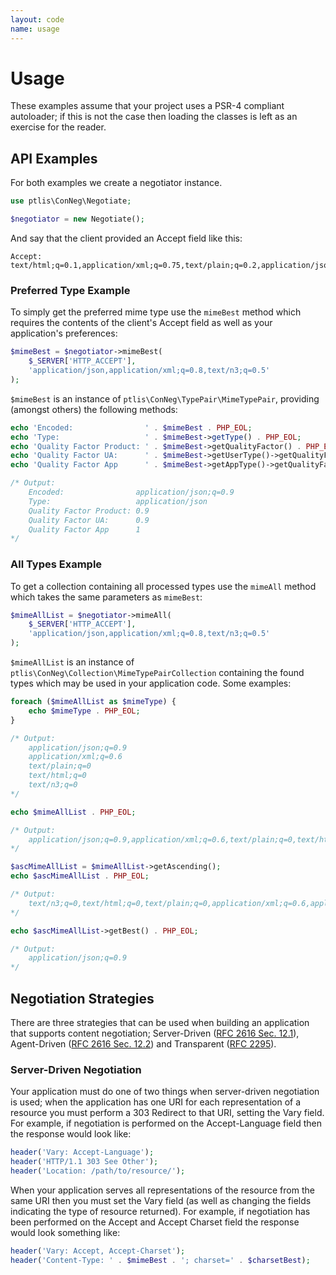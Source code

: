 ```yaml
---
layout: code
name: usage
---
```


# Usage

These examples assume that your project uses a PSR-4 compliant autoloader; if this is not the case then loading the classes is left as an exercise for the reader.


## API Examples

For both examples we create a negotiator instance.

~~~ php
use ptlis\ConNeg\Negotiate;

$negotiator = new Negotiate();
~~~

And say that the client provided an Accept field like this:

~~~ plain
Accept: text/html;q=0.1,application/xml;q=0.75,text/plain;q=0.2,application/json;q=0.9
~~~

### Preferred Type Example

To simply get the preferred mime type use the ```mimeBest``` method which requires the contents of the client's Accept field as well as your application's preferences:

~~~ php
$mimeBest = $negotiator->mimeBest(
    $_SERVER['HTTP_ACCEPT'],
    'application/json,application/xml;q=0.8,text/n3;q=0.5'
);
~~~

```$mimeBest``` is an instance of ```ptlis\ConNeg\TypePair\MimeTypePair```, providing (amongst others) the following methods:

~~~ php
echo 'Encoded:                ' . $mimeBest . PHP_EOL;
echo 'Type:                   ' . $mimeBest->getType() . PHP_EOL;
echo 'Quality Factor Product: ' . $mimeBest->getQualityFactor() . PHP_EOL;
echo 'Quality Factor UA:      ' . $mimeBest->getUserType()->getQualityFactor() . PHP_EOL;
echo 'Quality Factor App      ' . $mimeBest->getAppType()->getQualityFactor() . PHP_EOL;

/* Output:
    Encoded:                application/json;q=0.9
    Type:                   application/json
    Quality Factor Product: 0.9
    Quality Factor UA:      0.9
    Quality Factor App      1
*/
~~~

### All Types Example

To get a collection containing all processed types use the ```mimeAll``` method which takes the same parameters as ```mimeBest```:

~~~ php
$mimeAllList = $negotiator->mimeAll(
    $_SERVER['HTTP_ACCEPT'],
    'application/json,application/xml;q=0.8,text/n3;q=0.5'
);
~~~

```$mimeAllList``` is an instance of ```ptlis\ConNeg\Collection\MimeTypePairCollection``` containing the found types which may be used in your application code. Some examples:

~~~ php
foreach ($mimeAllList as $mimeType) {
    echo $mimeType . PHP_EOL;
}

/* Output:
    application/json;q=0.9
    application/xml;q=0.6
    text/plain;q=0
    text/html;q=0
    text/n3;q=0
*/

echo $mimeAllList . PHP_EOL;

/* Output:
    application/json;q=0.9,application/xml;q=0.6,text/plain;q=0,text/html;q=0,text/n3;q=0
*/

$ascMimeAllList = $mimeAllList->getAscending();
echo $ascMimeAllList . PHP_EOL;

/* Output:
    text/n3;q=0,text/html;q=0,text/plain;q=0,application/xml;q=0.6,application/json;q=0.9
*/

echo $ascMimeAllList->getBest() . PHP_EOL;

/* Output:
    application/json;q=0.9
*/
~~~


## Negotiation Strategies

There are three strategies that can be used when building an application that supports content negotiation; Server-Driven ([RFC 2616 Sec. 12.1](http://tools.ietf.org/html/rfc2616#section-12.1)), Agent-Driven ([RFC 2616 Sec. 12.2](tools.ietf.org/html/rfc2616#section-12.2)) and Transparent ([RFC 2295](http://tools.ietf.org/html/rfc2295)).

### Server-Driven Negotiation

Your application must do one of two things when server-driven negotiation is used; when the application has one URI for each representation of a resource you must perform a 303 Redirect to that URI, setting the Vary field. For example, if negotiation is performed on the Accept-Language field then the response would look like:

~~~ php
header('Vary: Accept-Language');
header('HTTP/1.1 303 See Other');
header('Location: /path/to/resource/');
~~~

When your application serves all representations of the resource from the same URI then you must set the Vary field (as well as changing the fields indicating the type of resource returned). For example, if negotiation has been performed on the Accept and Accept Charset field the response would look something like:

~~~ php
header('Vary: Accept, Accept-Charset');
header('Content-Type: ' . $mimeBest . '; charset=' . $charsetBest);
~~~

